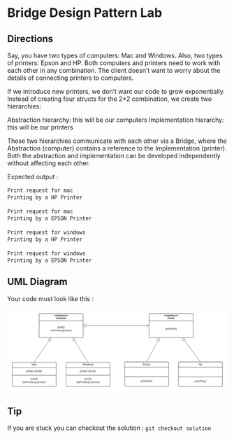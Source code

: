 # Bridge Design Pattern Lab

## Directions

Say, you have two types of computers: Mac and Windows. Also, two types of printers: Epson and HP. Both computers and printers need to work with each other in any combination. The client doesn’t want to worry about the details of connecting printers to computers.

If we introduce new printers, we don’t want our code to grow exponentially. Instead of creating four structs for the 2\*2 combination, we create two hierarchies:

Abstraction hierarchy: this will be our computers
Implementation hierarchy: this will be our printers

These two hierarchies communicate with each other via a Bridge, where the Abstraction (computer) contains a reference to the Implementation (printer). Both the abstraction and implementation can be developed independently without affecting each other.

Expected output :

```
Print request for mac
Printing by a HP Printer

Print request for mac
Printing by a EPSON Printer

Print request for windows
Printing by a HP Printer

Print request for windows
Printing by a EPSON Printer
```

## UML Diagram

Your code must look like this :

![UML Diagram](UML_Diagram.png)

## Tip

If you are stuck you can checkout the solution : `git checkout solution`
